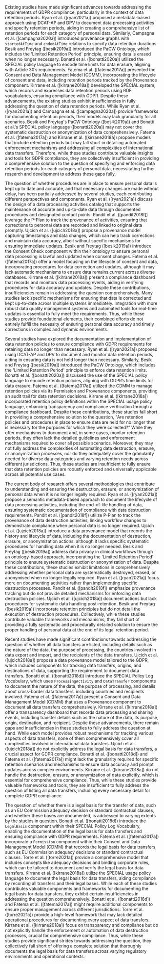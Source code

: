 Existing studies have made significant advances towards addressing the requirements of GDPR compliance, particularly in the context of data retention periods. Ryan et al. ([ryan2021a]) proposed a metadata-based approach using DCAT-AP and DPV to document data processing activities and specify retention periods, aiding in creating a comprehensive list of retention periods for each category of personal data. Similarly, Campagna et al. ([campagna2020a]) introduced provenance graphs with `startedAtTime` and `endedAtTime` relations to specify data retention durations. Besik and Freytag ([besik2019a]) introduced the PaCW Ontology, which includes the 'Limited Retention Period' principle, ensuring data is erased when no longer necessary. Bonatti et al. ([bonatti2020a]) utilized the SPECIAL policy language to encode time limits for data erasure, aligning with Article 30’s requirements. Fatema et al. ([fatema2017a]) presented the Consent and Data Management Model (CDMM), incorporating the lifecycle of consent and data, including retention periods tracked by the Provenance component. Kirrane et al. ([kirrane2018a]) developed the SPECIAL system, which records and expresses data retention periods using RDF vocabularies, ensuring compliance with GDPR. Despite these advancements, the existing studies exhibit insufficiencies in fully addressing the question of data retention periods. While Ryan et al. ([ryan2021a]) and Campagna et al. ([campagna2020a]) provide frameworks for documenting retention periods, their models may lack granularity for all scenarios. Besik and Freytag's PaCW Ontology ([besik2019a]) and Bonatti et al.'s SPECIAL policy language ([bonatti2020a]) may not cover the systematic destruction or anonymization of data comprehensively. Fatema et al. ([fatema2017a]) and Kirrane et al. ([kirrane2018a]) propose models that include retention periods but may fall short in detailing automated enforcement mechanisms and addressing all complexities of international data transfers. Therefore, while these studies contribute valuable insights and tools for GDPR compliance, they are collectively insufficient in providing a comprehensive solution to the question of specifying and enforcing data retention periods for each category of personal data, necessitating further research and development to address these gaps fully.

The question of whether procedures are in place to ensure personal data is kept up to date and accurate, and that necessary changes are made without delay, has been partially addressed by several studies, each contributing different perspectives and components. Ryan et al. ([ryan2021a]) discuss the design of a data processing activities catalog that supports the maintenance of accurate and up-to-date data through documented procedures and designated contact points. Pandit et al. ([pandit2018f]) leverage the P-Plan to track the provenance of activities, ensuring that corrections to personal data are recorded and linked to original data promptly. Ujcich et al. ([ujcich2018a]) propose a provenance model capturing timestamps and data changes, which can help track corrections and maintain data accuracy, albeit without specific mechanisms for ensuring immediate updates. Besik and Freytag ([besik2019a]) introduce the Consent Check component within their ontology to ensure personal data processing is lawful and updated when consent changes. Fatema et al. ([fatema2017a]) offer a model focusing on the lifecycle of consent and data, incorporating procedures for data correction and updates, although it may lack automatic mechanisms to ensure data remains current across diverse databases. Kirrane et al. ([kirrane2018a]) present a compliance dashboard that records and monitors data processing events, aiding in verifying procedures for data accuracy and updates. Despite these contributions, insufficiencies remain in addressing the question comprehensively. Many studies lack specific mechanisms for ensuring that data is corrected and kept up-to-date across multiple systems immediately. Integration with more robust data quality management systems and automated tools for real-time updates is essential to fully meet the requirements. Thus, while these studies provide foundational elements, their combined efforts do not entirely fulfill the necessity of ensuring personal data accuracy and timely corrections in complex and dynamic environments.

Several studies have explored the documentation and implementation of data retention policies to ensure compliance with GDPR requirements for retaining data no longer than necessary. Ryan et al. ([ryan2021a]) proposed using DCAT-AP and DPV to document and monitor data retention periods, aiding in ensuring data is not held longer than necessary. Similarly, Besik and Freytag ([besik2019a]) introduced the PaCW Ontology, which includes the 'Limited Retention Period' principle to enforce data retention limits. Bonatti et al. ([bonatti2020a]) discussed the use of the SPECIAL policy language to encode retention policies, aligning with GDPR’s time limits for data erasure. Fatema et al. ([fatema2017a]) utilized the CDMM to manage retention policies via its Permission and Provenance components, providing an audit trail for data retention decisions. Kirrane et al. ([kirrane2018a]) incorporated retention policy definitions within the SPECIAL usage policy language, enhancing transparency and compliance verification through a compliance dashboard. Despite these contributions, these studies fall short in providing a comprehensive solution to the question, "Are retention policies and procedures in place to ensure data are held for no longer than is necessary for the purposes for which they were collected?" While they offer mechanisms to document and, in some cases, monitor retention periods, they often lack the detailed guidelines and enforcement mechanisms required to cover all possible scenarios. Moreover, they may not fully address the complexities of automating data destruction, erasure, or anonymization processes, nor do they adequately cover the granularity needed for diverse data categories and varying retention needs across different jurisdictions. Thus, these studies are insufficient to fully ensure that data retention policies are robustly enforced and universally applicable across all potential use cases.

The current body of research offers several methodologies that contribute to understanding and ensuring the destruction, erasure, or anonymization of personal data when it is no longer legally required. Ryan et al. ([ryan2021a]) propose a semantic metadata-based approach to document the lifecycle of data processing activities, including the end-of-life handling of data, ensuring systematic documentation of compliance with data destruction requirements. Pandit et al. ([pandit2018f]) utilize P-Plan to track the provenance of data destruction activities, linking workflow changes to demonstrate compliance when personal data is no longer required. Ujcich et al. ([ujcich2018a]) introduce a data provenance model that records the history and lifecycle of data, including the documentation of destruction, erasure, or anonymization actions, although it lacks specific systematic procedures for handling data when it is no longer needed. Besik and Freytag ([besik2019a]) address data privacy in clinical workflows through an ontology-based approach, incorporating the 'Limited Retention Period' principle to ensure systematic destruction or anonymization of data. Despite these contributions, these studies exhibit limitations in comprehensively addressing whether personal data are systematically destroyed, erased, or anonymised when no longer legally required. Ryan et al. ([ryan2021a]) focus more on documenting activities rather than implementing specific destruction processes. Pandit et al. ([pandit2018f]) emphasize provenance tracking but do not provide detailed mechanisms for enforcing data destruction policies. Ujcich et al. ([ujcich2018a]) document actions but lack procedures for systematic data handling post-retention. Besik and Freytag ([besik2019a]) incorporate retention principles but do not detail the execution of destruction procedures. Collectively, while these studies contribute valuable frameworks and mechanisms, they fall short of providing a fully systematic and procedurally detailed solution to ensure the proper handling of personal data at the end of its legal retention period.

Recent studies have made significant contributions towards addressing the question of whether all data transfers are listed, including details such as the nature of the data, the purpose of processing, the countries involved in data export and import, and the recipients of the data transfers. Ujcich et al. ([ujcich2018a]) propose a data provenance model tailored to the GDPR, which includes components for tracking data transfers, origins, and destinations of data, supporting the requirement to document data transfers. Bonatti et al. ([bonatti2018d]) introduce the SPECIAL Policy Log Vocabulary, which uses `ProcessingActivity` and `DataTransfer` components to document the nature of the data, the purpose of processing, and details about cross-border data transfers, including countries and recipients involved. Fatema et al. ([fatema2017a]) present a Consent and Data Management Model (CDMM) that uses a Provenance component to document all data transfers comprehensively. Kirrane et al. ([kirrane2018a]) offer a transparency dashboard that records data processing and sharing events, including transfer details such as the nature of the data, its purpose, origin, destination, and recipient. Despite these advancements, there remain gaps and insufficiencies in these studies to fully address the question at hand. While each model provides robust mechanisms for tracking various aspects of data transfers, none of them comprehensively cover all complexities involved in international data transfers. Ujcich et al. ([ujcich2018a]) do not explicitly address the legal basis for data transfers, a crucial aspect for GDPR compliance. Bonatti et al. ([bonatti2018d]) and Fatema et al. ([fatema2017a]) might lack the granularity required for specific retention scenarios and mechanisms to ensure data accuracy and prompt updates across complex environments. Kirrane et al. ([kirrane2018a]) do not handle the destruction, erasure, or anonymization of data explicitly, which is essential for comprehensive compliance. Thus, while these studies provide valuable frameworks and tools, they are insufficient to fully address the question of listing all data transfers, including every necessary detail for complete GDPR compliance.

The question of whether there is a legal basis for the transfer of data, such as an EU Commission adequacy decision or standard contractual clauses, and whether these bases are documented, is addressed to varying extents by the studies in question. Bonatti et al. ([bonatti2018d]) introduce the `LegalBasis` component within their SPECIAL Policy Log Vocabulary, enabling the documentation of the legal basis for data transfers and ensuring compliance with GDPR requirements. Fatema et al. ([fatema2017a]) incorporate a `Permission` component within their Consent and Data Management Model (CDMM) that records the legal basis for data transfers, such as EU Commission adequacy decisions or standard contractual clauses. Torre et al. ([torre2021a]) provide a comprehensive model that includes concepts like adequacy decisions and binding corporate rules, which can be tailored to document and verify the legal basis for data transfers. Kirrane et al. ([kirrane2018a]) utilize the SPECIAL usage policy language to document the legal basis for data transfers, aiding compliance by recording all transfers and their legal bases. While each of these studies contributes valuable components and frameworks for documenting the legal basis for data transfers, they exhibit certain insufficiencies in addressing the question comprehensively. Bonatti et al. ([bonatti2018d]) and Fatema et al. ([fatema2017a]) might require additional components to ensure proper management across different jurisdictions. Torre et al. ([torre2021a]) provide a high-level framework that may lack detailed operational procedures for documenting every aspect of data transfers. Kirrane et al. ([kirrane2018a]) focus on transparency and compliance but do not explicitly handle the enforcement or automation of data destruction processes, crucial for comprehensive compliance. Thus, while these studies provide significant strides towards addressing the question, they collectively fall short of offering a complete solution that thoroughly documents the legal basis for data transfers across varying regulatory environments and operational contexts.